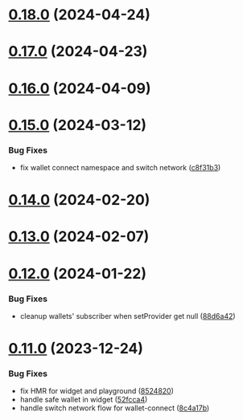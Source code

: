 # [0.18.0](https://github.com/rango-exchange/rango-client/compare/wallets-react@0.17.0...wallets-react@0.18.0) (2024-04-24)



# [0.17.0](https://github.com/rango-exchange/rango-client/compare/wallets-react@0.16.0...wallets-react@0.17.0) (2024-04-23)



# [0.16.0](https://github.com/rango-exchange/rango-client/compare/wallets-react@0.15.0...wallets-react@0.16.0) (2024-04-09)



# [0.15.0](https://github.com/rango-exchange/rango-client/compare/wallets-react@0.14.0...wallets-react@0.15.0) (2024-03-12)


### Bug Fixes

* fix wallet connect namespace and switch network ([c8f31b3](https://github.com/rango-exchange/rango-client/commit/c8f31b3ddf4ceeaf745bc089f530b6a4b1eb9637))



# [0.14.0](https://github.com/rango-exchange/rango-client/compare/wallets-react@0.13.0...wallets-react@0.14.0) (2024-02-20)



# [0.13.0](https://github.com/rango-exchange/rango-client/compare/wallets-react@0.12.0...wallets-react@0.13.0) (2024-02-07)



# [0.12.0](https://github.com/rango-exchange/rango-client/compare/wallets-react@0.11.0...wallets-react@0.12.0) (2024-01-22)


### Bug Fixes

* cleanup wallets' subscriber when setProvider get null ([88d6a42](https://github.com/rango-exchange/rango-client/commit/88d6a423c49b34b3d9ff567e22df36c3b009bb76))



# [0.11.0](https://github.com/rango-exchange/rango-client/compare/wallets-react@0.10.0...wallets-react@0.11.0) (2023-12-24)


### Bug Fixes

* fix HMR for widget and playground ([8524820](https://github.com/rango-exchange/rango-client/commit/8524820f10cf0b8921f3db0c4f620ff98daa4103))
* handle safe wallet in widget ([52fcca4](https://github.com/rango-exchange/rango-client/commit/52fcca49315f7e2edb4655ae7b9cd0792c2800d7))
* handle switch network flow for wallet-connect ([8c4a17b](https://github.com/rango-exchange/rango-client/commit/8c4a17b47b2919820a4e0726f6d1c48b8994abe3))



